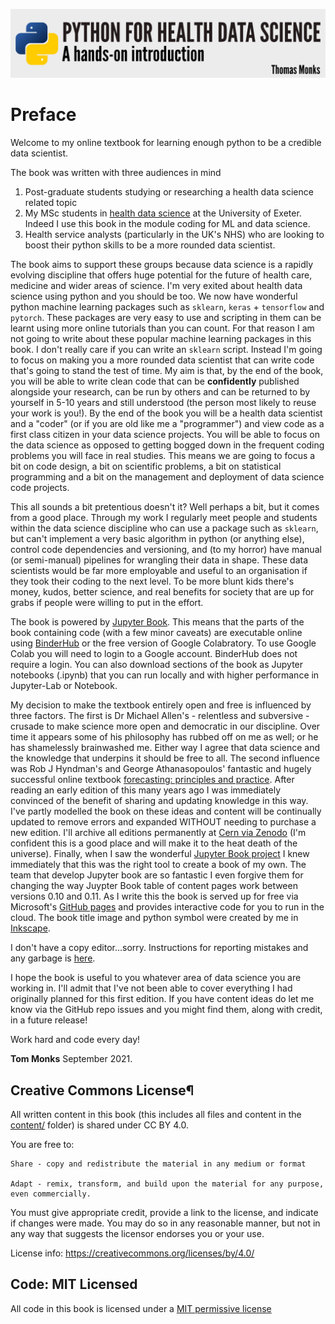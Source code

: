 ![title image](imgs/title_logo.png)

# Preface

Welcome to my online textbook for learning enough python to be a credible data scientist. 

The book was written with three audiences in mind

1. Post-graduate students studying or researching a health data science related topic
2. My MSc students in [health data science](https://www.exeter.ac.uk/postgraduate/courses/medicine/healthdatasciencemsc/) at the University of Exeter.  Indeed I use this book in the module coding for ML and data science.
3. Health service analysts (particularly in the UK's NHS) who are looking to boost their python skills to be a more rounded data scientist.

The book aims to support these groups because data science is a rapidly evolving discipline that offers huge potential for the future of health care, medicine and wider areas of science. I'm very exited about health data science using python and you should be too. We now have wonderful python machine learning packages such as `sklearn`, `keras` + `tensorflow` and `pytorch`. These packages are very easy to use and scripting in them can be learnt using more online tutorials than you can count. For that reason I am not going to write about these popular machine learning packages in this book. I don't really care if you can write an `sklearn` script. Instead I'm going to focus on making you a more rounded data scientist that can write code that's going to stand the test of time. My aim is that, by the end of the book, you will be able to write clean code that can be **confidently** published alongside your research, can be run by others and can be returned to by yourself in 5-10 years and still understood (the person most likely to reuse your work is you!). By the end of the book you will be a health data scientist and a "coder" (or if you are old like me a "programmer") and view code as a first class citizen in your data science projects. You will be able to focus on the data science as opposed to getting bogged down in the frequent coding problems you will face in real studies. This means we are going to focus a bit on code design, a bit on scientific problems, a bit on statistical programming and a bit on the management and deployment of data science code projects.  

This all sounds a bit pretentious doesn't it?  Well perhaps a bit, but it comes from a good place. Through my work I regularly meet people and students within the data science discipline who can use a package such as `sklearn`, but can't implement a very basic algorithm in python (or anything else), control code dependencies and versioning, and (to my horror) have manual (or semi-manual) pipelines for wrangling their data in shape. These data scientists would be far more employable and useful to an organisation if they took their coding to the next level.  To be more blunt kids there's money, kudos, better science, and real benefits for society that are up for grabs if people were willing to put in the effort. 

The book is powered by [Jupyter Book](https://jupyterbook.org/intro.html). This means that the parts of the book containing code (with a few minor caveats) are executable online using [BinderHub](https://binderhub.readthedocs.io/en/latest/index.html#) or the free version of Google Colabratory.  To use Google Colab you will need to login to a Google account.  BinderHub does not require a login.  You can also download sections of the book as Jupyter notebooks (.ipynb) that you can run locally and with higher performance in Jupyter-Lab or Notebook.

My decision to make the textbook entirely open and free is influenced by three factors. The first is Dr Michael Allen's - relentless and subversive - crusade to make science more open and democratic in our discipline. Over time it appears some of his philosophy has rubbed off on me as well; or he has shamelessly brainwashed me. Either way I agree that data science and the knowledge that underpins it should be free to all. The second influence was Rob J Hyndman's and George Athanasopoulos' fantastic and hugely successful online textbook [forecasting: principles and practice](https://otexts.com/fpp3/). After reading an early edition of this many years ago I was immediately convinced of the benefit of sharing and updating knowledge in this way. I've partly modelled the book on these ideas and content will be continually updated to remove errors and expanded WITHOUT needing to purchase a new edition. I'll archive all editions permanently at [Cern via Zenodo](https://zenodo.org/) (I'm confident this is a good place and will make it to the heat death of the universe). Finally, when I saw the wonderful [Jupyter Book project](https://jupyterbook.org/intro.html) I knew immediately that this was the right tool to create a book of my own. The team that develop Jupyter book are so fantastic I even forgive them for changing the way Juypter Book table of content pages work between versions 0.10 and 0.11. As I write this the book is served up for free via Microsoft's [GitHub pages](https://pages.github.com/) and provides interactive code for you to run in the cloud.  The book title image and python symbol were created by me in [Inkscape](https://inkscape.org/).

I don't have a copy editor...sorry.  Instructions for reporting mistakes and any garbage is [here](001_setup/contributing.md).

I hope the book is useful to you whatever area of data science you are working in.  I'll admit that I've not been able to cover everything I had originally planned for this first edition.  If you have content ideas do let me know via the GitHub repo issues and you might find them, along with credit, in a future release!

Work hard and code every day!

**Tom Monks**
September 2021.


## Creative Commons License¶

All written content in this book (this includes all files and content in the [content/](https://github.com/health-data-science-OR/coding-for-ml/tree/main/content) folder) is shared under CC BY 4.0.

You are free to:

    Share - copy and redistribute the material in any medium or format

    Adapt - remix, transform, and build upon the material for any purpose, even commercially.

You must give appropriate credit, provide a link to the license, and indicate if changes were made. You may do so in any reasonable manner, but not in any way that suggests the licensor endorses you or your use.

License info: https://creativecommons.org/licenses/by/4.0/

## Code: MIT Licensed

All code in this book is licensed under a [MIT permissive license](https://github.com/health-data-science-OR/coding-for-ml/blob/main/LICENSE)